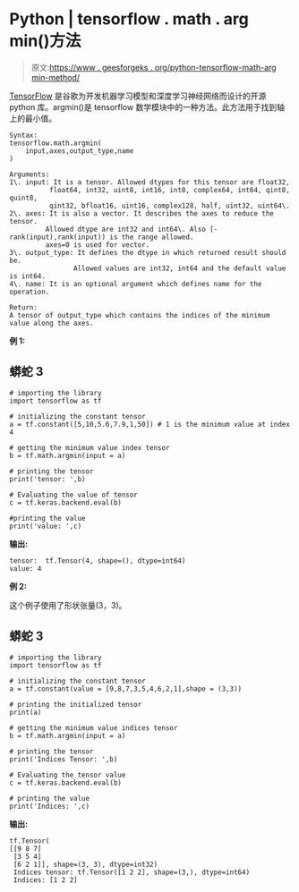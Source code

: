 # Python | tensorflow . math . arg min()方法

> 原文:[https://www . geesforgeks . org/python-tensorflow-math-arg min-method/](https://www.geeksforgeeks.org/python-tensorflow-math-argmin-method/)

[TensorFlow](https://www.geeksforgeeks.org/introduction-to-tensorflow/) 是谷歌为开发机器学习模型和深度学习神经网络而设计的开源 python 库。argmin()是 tensorflow 数学模块中的一种方法。此方法用于找到轴上的最小值。

```
Syntax:
tensorflow.math.argmin(
    input,axes,output_type,name
)

Arguments:
1\. input: It is a tensor. Allowed dtypes for this tensor are float32,
          float64, int32, uint8, int16, int8, complex64, int64, qint8, quint8,
          qint32, bfloat16, uint16, complex128, half, uint32, uint64\. 
2\. axes: It is also a vector. It describes the axes to reduce the tensor.
         Allowed dtype are int32 and int64\. Also [-rank(input),rank(input)) is the range allowed.
         axes=0 is used for vector.
3\. output_type: It defines the dtype in which returned result should be.
                Allowed values are int32, int64 and the default value is int64.
4\. name: It is an optional argument which defines name for the operation.

Return:
A tensor of output_type which contains the indices of the minimum value along the axes. 
```

**例 1:**

## 蟒蛇 3

```
# importing the library
import tensorflow as tf

# initializing the constant tensor
a = tf.constant([5,10,5.6,7.9,1,50]) # 1 is the minimum value at index 4

# getting the minimum value index tensor
b = tf.math.argmin(input = a)

# printing the tensor
print('tensor: ',b)

# Evaluating the value of tensor
c = tf.keras.backend.eval(b)

#printing the value
print('value: ',c)
```

**输出:**

```
tensor:  tf.Tensor(4, shape=(), dtype=int64)
value: 4
```

**例 2:**

这个例子使用了形状张量(3，3)。

## 蟒蛇 3

```
# importing the library
import tensorflow as tf

# initializing the constant tensor
a = tf.constant(value = [9,8,7,3,5,4,6,2,1],shape = (3,3))

# printing the initialized tensor
print(a)

# getting the minimum value indices tensor
b = tf.math.argmin(input = a)

# printing the tensor
print('Indices Tensor: ',b)

# Evaluating the tensor value
c = tf.keras.backend.eval(b)

# printing the value
print('Indices: ',c)
```

**输出:**

```
tf.Tensor(
[[9 8 7]
 [3 5 4]
 [6 2 1]], shape=(3, 3), dtype=int32)
 Indices tensor: tf.Tensor([1 2 2], shape=(3,), dtype=int64)
 Indices: [1 2 2]
```